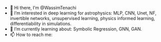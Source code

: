 - 👋 Hi there, I’m @WassimTenachi
- 👀 I’m interested in deep learning for astrophysics: MLP, CNN, Unet, NF, invertible networks, unsupervised learning, physics informed learning, differentiability in simulations.
- 🌱 I’m currently learning about: Symbolic Regression, GNN, GAN.
- 📫 How to reach me: 

